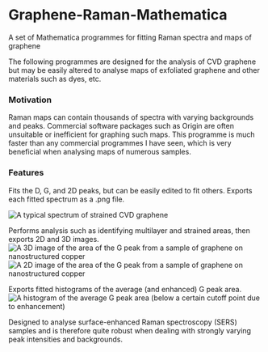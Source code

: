 # Graphene-Raman-Mathematica
A set of Mathematica programmes for fitting Raman spectra and maps of graphene

The following programmes are designed for the analysis of CVD graphene but may be easily altered to analyse maps of exfoliated graphene and other materials such as dyes, etc. 

### Motivation
Raman maps can contain thousands of spectra with varying backgrounds and peaks. Commercial software packages such as Origin are often unsuitable or inefficient for graphing such maps. 
This programme is much faster than any commercial programmes I have seen, which is very beneficial when analysing maps of numerous samples.

### Features
Fits the D, G, and 2D peaks, but can be easily edited to fit others.
Exports each fitted spectrum as a .png file.

![A typical spectrum of strained CVD graphene](https://github.com/DonalFlanagan/Graphene-Raman-Mathematica/blob/master/Images/Spectrum_map4_1_8.png?raw=true)

Performs analysis such as identifying multilayer and strained areas, then exports 2D and 3D images.
![A 3D image of the area of the G peak from a sample of graphene on nanostructured copper](https://github.com/DonalFlanagan/Graphene-Raman-Mathematica/blob/master/Images/gpeak3.PNG?raw=true)
![A 2D image of the area of the G peak from a sample of graphene on nanostructured copper](https://github.com/DonalFlanagan/Graphene-Raman-Mathematica/blob/master/Images/gpeak1.PNG?raw=true)

Exports fitted histograms of the average (and enhanced) G peak area.
![A histogram of the average G peak area (below a certain cutoff point due to enhancement)](https://github.com/DonalFlanagan/Graphene-Raman-Mathematica/blob/master/Images/histogram.png?raw=true)

Designed to analyse surface-enhanced Raman spectroscopy (SERS) samples and is therefore quite robust when dealing with strongly varying peak intensities and backgrounds.
